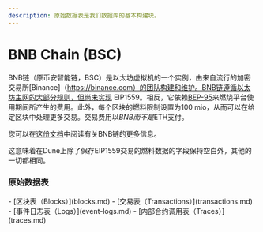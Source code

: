 ```yaml
---
description: 原始数据表是我们数据库的基本构建块。
---
```


# BNB Chain (BSC)

BNB链（原币安智能链，BSC）是以太坊虚拟机的一个实例，由来自流行的加密交易所[Binance]（https://binance.com）的团队构建和维护。BNB链遵循以太坊主网的大部分规则，但尚未实现 EIP1559。相反，它依赖[BEP-95](https://github.com/bnb-chain/BEPs/blob/master/BEP95.md)来燃烧平台使用期间所产生的费用。此外，每个区块的燃料限制设置为100 mio，从而可以在给定区块中处理更多交易。交易费用以$BNB而不是$ETH支付。

您可以在[这份文档](https://docs.bnbchain.org/docs/bnbIntro)中阅读有关BNB链的更多信息。

这意味着在Dune上除了保存EIP1559交易的燃料数据的字段保持空白外，其他的一切都相同。

### 原始数据表

<div class="cards grid" markdown>
- [区块表（Blocks）](blocks.md)
- [交易表（Transactions）](transactions.md)
- [事件日志表（Logs）](event-logs.md)
- [内部合约调用表（Traces）](traces.md)
</div>